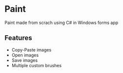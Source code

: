 # Paint

Paint made from scrach using C# in Windows forms app

## Features
 * Copy-Paste images
 * Open images
 * Save images
 * Multiple custom brushes
